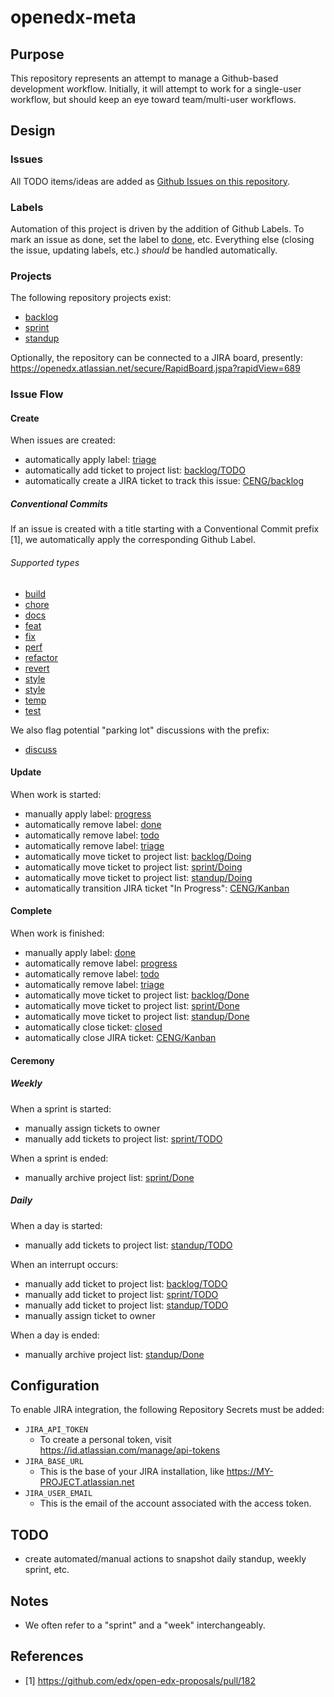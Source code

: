 # openedx-meta

## Purpose

This repository represents an attempt to manage a Github-based
development workflow. Initially, it will attempt to work for a
single-user workflow, but should keep an eye toward team/multi-user
workflows.

## Design

### Issues

All TODO items/ideas are added as [Github Issues on this
repository](https://github.com/stvstnfrd/openedx-meta/issues).

### Labels

Automation of this project is driven by the addition of Github Labels.
To mark an issue as done, set the label to [done](https://github.com/stvstnfrd/openedx-meta/issues?q=is%3Aclosed+is%3Aissue+label%3Adone),
etc. Everything else (closing the issue, updating labels, etc.)
_should_ be handled automatically.

### Projects

The following repository projects exist:
- [backlog](https://github.com/stvstnfrd/openedx-meta/projects/1)
- [sprint](https://github.com/stvstnfrd/openedx-meta/projects/2)
- [standup](https://github.com/stvstnfrd/openedx-meta/projects/3)

Optionally, the repository can be connected to a JIRA board, presently:
https://openedx.atlassian.net/secure/RapidBoard.jspa?rapidView=689

### Issue Flow

#### Create

When issues are created:
- automatically apply label: [triage](https://github.com/stvstnfrd/openedx-meta/issues?q=is%3Aopen+is%3Aissue+label%3Atriage)
- automatically add ticket to project list: [backlog/TODO](https://github.com/stvstnfrd/openedx-meta/projects/1#column-14061503)
- automatically create a JIRA ticket to track this issue:
  [CENG/backlog](https://openedx.atlassian.net/secure/RapidBoard.jspa?rapidView=689&projectKey=CENG&view=planning&issueLimit=100)

##### Conventional Commits

If an issue is created with a title starting with a Conventional Commit prefix [1],
we automatically apply the corresponding Github Label.

###### Supported types

- [build](https://github.com/stvstnfrd/openedx-meta/issues?q=is%3Aopen+is%3Aissue+label%3Abuild)
- [chore](https://github.com/stvstnfrd/openedx-meta/issues?q=is%3Aopen+is%3Aissue+label%3Achore)
- [docs](https://github.com/stvstnfrd/openedx-meta/issues?q=is%3Aopen+is%3Aissue+label%3Adocs)
- [feat](https://github.com/stvstnfrd/openedx-meta/issues?q=is%3Aopen+is%3Aissue+label%3Afeat)
- [fix](https://github.com/stvstnfrd/openedx-meta/issues?q=is%3Aopen+is%3Aissue+label%3Afix)
- [perf](https://github.com/stvstnfrd/openedx-meta/issues?q=is%3Aopen+is%3Aissue+label%3Aperf)
- [refactor](https://github.com/stvstnfrd/openedx-meta/issues?q=is%3Aopen+is%3Aissue+label%3Arefactor)
- [revert](https://github.com/stvstnfrd/openedx-meta/issues?q=is%3Aopen+is%3Aissue+label%3Arevert)
- [style](https://github.com/stvstnfrd/openedx-meta/issues?q=is%3Aopen+is%3Aissue+label%3Astyle)
- [style](https://github.com/stvstnfrd/openedx-meta/issues?q=is%3Aopen+is%3Aissue+label%3Astyle)
- [temp](https://github.com/stvstnfrd/openedx-meta/issues?q=is%3Aopen+is%3Aissue+label%3Atemp)
- [test](https://github.com/stvstnfrd/openedx-meta/issues?q=is%3Aopen+is%3Aissue+label%3Atest)

We also flag potential "parking lot" discussions with the prefix:

- [discuss](https://github.com/stvstnfrd/openedx-meta/issues?q=is%3Aopen+is%3Aissue+label%3Adiscuss)

#### Update

When work is started:
- manually apply label: [progress](https://github.com/stvstnfrd/openedx-meta/issues?q=is%3Aopen+is%3Aissue+label%3Aprogress)
- automatically remove label: [done](https://github.com/stvstnfrd/openedx-meta/issues?q=is%3Aclosed+is%3Aissue+label%3Adone)
- automatically remove label: [todo](https://github.com/stvstnfrd/openedx-meta/issues?q=is%3Aopen+is%3Aissue+label%3Atodo)
- automatically remove label: [triage](https://github.com/stvstnfrd/openedx-meta/issues?q=is%3Aopen+is%3Aissue+label%3Atriage)
- automatically move ticket to project list: [backlog/Doing](https://github.com/stvstnfrd/openedx-meta/projects/1#column-14061509)
- automatically move ticket to project list: [sprint/Doing](https://github.com/stvstnfrd/openedx-meta/projects/2#column-14068701)
- automatically move ticket to project list: [standup/Doing](https://github.com/stvstnfrd/openedx-meta/projects/3#column-14068727)
- automatically transition JIRA ticket "In Progress": [CENG/Kanban](https://openedx.atlassian.net/secure/RapidBoard.jspa?rapidView=689&projectKey=CENG)

#### Complete

When work is finished:
- manually apply label: [done](https://github.com/stvstnfrd/openedx-meta/issues?q=is%3Aclosed+is%3Aissue+label%3Adone)
- automatically remove label: [progress](https://github.com/stvstnfrd/openedx-meta/issues?q=is%3Aopen+is%3Aissue+label%3Aprogress)
- automatically remove label: [todo](https://github.com/stvstnfrd/openedx-meta/issues?q=is%3Aopen+is%3Aissue+label%3Atodo)
- automatically remove label: [triage](https://github.com/stvstnfrd/openedx-meta/issues?q=is%3Aopen+is%3Aissue+label%3Atriage)
- automatically move ticket to project list: [backlog/Done](https://github.com/stvstnfrd/openedx-meta/projects/1#column-14061510)
- automatically move ticket to project list: [sprint/Done](https://github.com/stvstnfrd/openedx-meta/projects/2#column-14068709)
- automatically move ticket to project list: [standup/Done](https://github.com/stvstnfrd/openedx-meta/projects/3#column-14068734)
- automatically close ticket:
  [closed](https://github.com/stvstnfrd/openedx-meta/issues?q=is%3Aissue+is%3Aclosed)
- automatically close JIRA ticket:
  [CENG/Kanban](https://openedx.atlassian.net/secure/RapidBoard.jspa?rapidView=689&projectKey=CENG)

#### Ceremony

##### Weekly

When a sprint is started:
- manually assign tickets to owner
- manually add tickets to project list: [sprint/TODO](https://github.com/stvstnfrd/openedx-meta/projects/2#column-14068697)

When a sprint is ended:
- manually archive project list: [sprint/Done](https://github.com/stvstnfrd/openedx-meta/projects/2#column-14068709)

##### Daily

When a day is started:
- manually add tickets to project list: [standup/TODO](https://github.com/stvstnfrd/openedx-meta/projects/3#column-14068716)

When an interrupt occurs:
- manually add ticket to project list: [backlog/TODO](https://github.com/stvstnfrd/openedx-meta/projects/1#column-14061503)
- manually add ticket to project list: [sprint/TODO](https://github.com/stvstnfrd/openedx-meta/projects/2#column-14068697)
- manually add ticket to project list: [standup/TODO](https://github.com/stvstnfrd/openedx-meta/projects/3#column-14068716)
- manually assign ticket to owner

When a day is ended:
- manually archive project list: [standup/Done](https://github.com/stvstnfrd/openedx-meta/projects/3#column-14068734)

## Configuration

To enable JIRA integration, the following Repository Secrets must be added:

- `JIRA_API_TOKEN`
  - To create a personal token, visit
    https://id.atlassian.com/manage/api-tokens
- `JIRA_BASE_URL`
  - This is the base of your JIRA installation, like
    https://MY-PROJECT.atlassian.net
- `JIRA_USER_EMAIL`
  - This is the email of the account associated with the access token.

## TODO

- create automated/manual actions to snapshot daily standup, weekly sprint, etc.

## Notes

- We often refer to a "sprint" and a "week" interchangeably.

## References
- [1] https://github.com/edx/open-edx-proposals/pull/182
